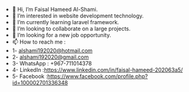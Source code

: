- 👋 Hi, I’m Faisal Hameed Al-Shami.
- 👀 I’m interested in website development technology.
- 🌱 I’m currently learning laravel framework.
- 💞️ I’m looking to collaborate on a large projects.
- 💞️ I’m looking for a new job opportunity.
- 📫 How to reach me :
-   1- alshami192020@hotmail.com
-   2- alshami192020@gmail.com
-   3- WhatsApp : +967-711014378
-   4- LinkedIn :https://www.linkedin.com/in/faisal-hameed-202063a5/
-   5- Facebook :https://www.facebook.com/profile.php?id=100002701336348

<!---
alshami192020/alshami192020 is a ✨ special ✨ repository because its `README.md` (this file) appears on your GitHub profile.
You can click the Preview link to take a look at your changes.
--->
